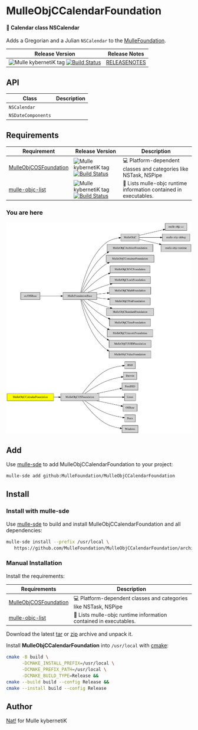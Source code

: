 # MulleObjCCalendarFoundation

#### 📆 Calendar class NSCalendar

Adds a Gregorian and a Julian `NSCalendar` to the [MulleFoundation](//github.com/MulleFoundation).

| Release Version                                       | Release Notes
|-------------------------------------------------------|--------------
| ![Mulle kybernetiK tag](https://img.shields.io/github/tag//MulleObjCCalendarFoundation.svg?branch=release) [![Build Status](https://github.com//MulleObjCCalendarFoundation/workflows/CI/badge.svg?branch=release)](//github.com//MulleObjCCalendarFoundation/actions)| [RELEASENOTES](RELEASENOTES.md) |


## API

| Class               | Description
|---------------------|-----------------------
| `NSCalendar`        |
| `NSDateComponents`  |





## Requirements

|   Requirement         | Release Version  | Description
|-----------------------|------------------|---------------
| [MulleObjCOSFoundation](https://github.com/MulleFoundation/MulleObjCOSFoundation) | ![Mulle kybernetiK tag](https://img.shields.io/github/tag//.svg) [![Build Status](https://github.com///workflows/CI/badge.svg?branch=release)](https://github.com///actions/workflows/mulle-sde-ci.yml) | 💻 Platform-dependent classes and categories like NSTask, NSPipe
| [mulle-objc-list](https://github.com/mulle-objc/mulle-objc-list) | ![Mulle kybernetiK tag](https://img.shields.io/github/tag//.svg) [![Build Status](https://github.com///workflows/CI/badge.svg?branch=release)](https://github.com///actions/workflows/mulle-sde-ci.yml) | 📒 Lists mulle-objc runtime information contained in executables.

### You are here

![Overview](overview.dot.svg)

## Add

Use [mulle-sde](//github.com/mulle-sde) to add MulleObjCCalendarFoundation to your project:

``` sh
mulle-sde add github:MulleFoundation/MulleObjCCalendarFoundation
```

## Install

### Install with mulle-sde

Use [mulle-sde](//github.com/mulle-sde) to build and install MulleObjCCalendarFoundation and all dependencies:

``` sh
mulle-sde install --prefix /usr/local \
   https://github.com/MulleFoundation/MulleObjCCalendarFoundation/archive/latest.tar.gz
```

### Manual Installation

Install the requirements:

| Requirements                                 | Description
|----------------------------------------------|-----------------------
| [MulleObjCOSFoundation](https://github.com/MulleFoundation/MulleObjCOSFoundation)             | 💻 Platform-dependent classes and categories like NSTask, NSPipe
| [mulle-objc-list](https://github.com/mulle-objc/mulle-objc-list)             | 📒 Lists mulle-objc runtime information contained in executables.

Download the latest [tar](https://github.com/MulleFoundation/MulleObjCCalendarFoundation/archive/refs/tags/latest.tar.gz) or [zip](https://github.com/MulleFoundation/MulleObjCCalendarFoundation/archive/refs/tags/latest.zip) archive and unpack it.

Install **MulleObjCCalendarFoundation** into `/usr/local` with [cmake](https://cmake.org):

``` sh
cmake -B build \
      -DCMAKE_INSTALL_PREFIX=/usr/local \
      -DCMAKE_PREFIX_PATH=/usr/local \
      -DCMAKE_BUILD_TYPE=Release &&
cmake --build build --config Release &&
cmake --install build --config Release
```

## Author

[Nat!](https://mulle-kybernetik.com/weblog) for Mulle kybernetiK


